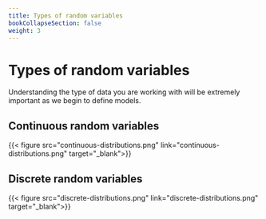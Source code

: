 ```yaml
---
title: Types of random variables
bookCollapseSection: false
weight: 3
---
```


# Types of random variables

Understanding the type of data you are working with will be extremely important as we begin to define models.

## Continuous random variables 

{{< figure src="continuous-distributions.png" link="continuous-distributions.png" target="_blank">}}

## Discrete random variables 

{{< figure src="discrete-distributions.png" link="discrete-distributions.png" target="_blank">}}